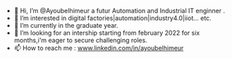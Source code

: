 - 👋 Hi, I’m @Ayoubelhimeur a futur Automation and Industrial IT enginner .
- 👀 I’m interested in digital factories|automation|industry4.0|iiot... etc.
- 🌱 I’m currently in the graduate year. 
- 💞️ I’m looking for an intership starting from february 2022 for six months,i'm eager to secure challenging roles.
- 📫 How to reach me :  www.linkedin.com/in/ayoubelhimeur

<!---
Ayoubelhimeur/Ayoubelhimeur is a ✨ special ✨ repository because its `README.md` (this file) appears on your GitHub profile.
You can click the Preview link to take a look at your changes.
--->
